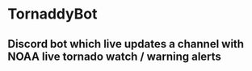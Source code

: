 # TornaddyBot
## Discord bot which live updates a channel with NOAA live tornado watch / warning alerts
